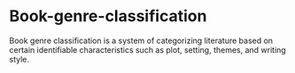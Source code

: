 # Book-genre-classification
Book genre classification is a system of categorizing literature based on certain identifiable characteristics such as plot, setting, themes, and writing style. 
